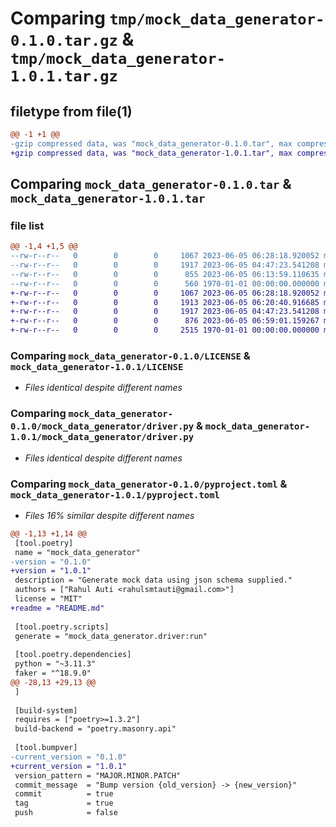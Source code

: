 # Comparing `tmp/mock_data_generator-0.1.0.tar.gz` & `tmp/mock_data_generator-1.0.1.tar.gz`

## filetype from file(1)

```diff
@@ -1 +1 @@
-gzip compressed data, was "mock_data_generator-0.1.0.tar", max compression
+gzip compressed data, was "mock_data_generator-1.0.1.tar", max compression
```

## Comparing `mock_data_generator-0.1.0.tar` & `mock_data_generator-1.0.1.tar`

### file list

```diff
@@ -1,4 +1,5 @@
--rw-r--r--   0        0        0     1067 2023-06-05 06:28:18.920052 mock_data_generator-0.1.0/LICENSE
--rw-r--r--   0        0        0     1917 2023-06-05 04:47:23.541208 mock_data_generator-0.1.0/mock_data_generator/driver.py
--rw-r--r--   0        0        0      855 2023-06-05 06:13:59.110635 mock_data_generator-0.1.0/pyproject.toml
--rw-r--r--   0        0        0      560 1970-01-01 00:00:00.000000 mock_data_generator-0.1.0/PKG-INFO
+-rw-r--r--   0        0        0     1067 2023-06-05 06:28:18.920052 mock_data_generator-1.0.1/LICENSE
+-rw-r--r--   0        0        0     1913 2023-06-05 06:20:40.916685 mock_data_generator-1.0.1/README.md
+-rw-r--r--   0        0        0     1917 2023-06-05 04:47:23.541208 mock_data_generator-1.0.1/mock_data_generator/driver.py
+-rw-r--r--   0        0        0      876 2023-06-05 06:59:01.159267 mock_data_generator-1.0.1/pyproject.toml
+-rw-r--r--   0        0        0     2515 1970-01-01 00:00:00.000000 mock_data_generator-1.0.1/PKG-INFO
```

### Comparing `mock_data_generator-0.1.0/LICENSE` & `mock_data_generator-1.0.1/LICENSE`

 * *Files identical despite different names*

### Comparing `mock_data_generator-0.1.0/mock_data_generator/driver.py` & `mock_data_generator-1.0.1/mock_data_generator/driver.py`

 * *Files identical despite different names*

### Comparing `mock_data_generator-0.1.0/pyproject.toml` & `mock_data_generator-1.0.1/pyproject.toml`

 * *Files 16% similar despite different names*

```diff
@@ -1,13 +1,14 @@
 [tool.poetry]
 name = "mock_data_generator"
-version = "0.1.0"
+version = "1.0.1"
 description = "Generate mock data using json schema supplied."
 authors = ["Rahul Auti <rahulsmtauti@gmail.com>"]
 license = "MIT"
+readme = "README.md"
 
 [tool.poetry.scripts]
 generate = "mock_data_generator.driver:run"
 
 [tool.poetry.dependencies]
 python = "~3.11.3"
 faker = "^18.9.0"
@@ -28,13 +29,13 @@
 ]
 
 [build-system]
 requires = ["poetry>=1.3.2"]
 build-backend = "poetry.masonry.api"
 
 [tool.bumpver]
-current_version = "0.1.0"
+current_version = "1.0.1"
 version_pattern = "MAJOR.MINOR.PATCH"
 commit_message  = "Bump version {old_version} -> {new_version}"
 commit          = true
 tag             = true
 push            = false
```

